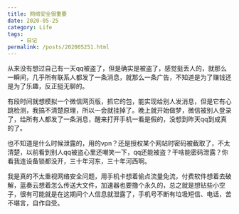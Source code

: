 ```yaml
---
title: 网络安全很重要
date: 2020-05-25
category: Life 
tags:
    - 日记
permalink: /posts/202005251.html
---
```


从来没有想过自己有一天qq被盗了，但是确实是被盗了，感觉挺丢人的，就那么一瞬间，几乎所有联系人都发了一条消息，就那么一条广告，不知道是为了赚钱还是为了乐趣，反正挺无聊的。

有段时间就想模拟一个微信网页版，抓它的包，能实现给别人发消息，但是它有心跳检测，我搞不清楚原理，所以一会就挂掉了。晚上就开始做梦，微信被别人登录了，给所有人都发了一条消息，醒来打开手机一看是假的，没想到昨天qq到成真的了。

也不知道是什么时候泄露的，用的vpn？还是授权某个网站时密码被截取了，不太清楚，以前看到别人qq被盗心里还嘲笑一下，qq还能被盗？干啥能密码泄露？你看我连设备锁都没开，三十年河东，三十年河西啊。

我是真的不太重视网络安全问题，用手机卡想着偷点流量免流，付费软件想着去破解，蓝奏云想着怎么传送大文件，加速器也要撸个永久的，总之就是想钻些小空子，很有可能就是在这期间个人信息就泄露了，手机号不断有垃圾短信、电话，苦不堪言，自作自受。

